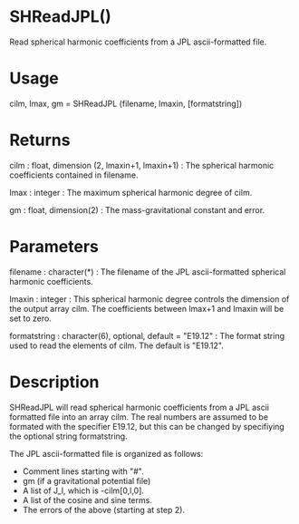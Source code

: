 # SHReadJPL()

Read spherical harmonic coefficients from a JPL ascii-formatted file.

# Usage

cilm, lmax, gm = SHReadJPL (filename, lmaxin, [formatstring])

# Returns

cilm : float, dimension (2, lmaxin+1, lmaxin+1)
:   The spherical harmonic coefficients contained in filename.

lmax : integer
:   The maximum spherical harmonic degree of cilm.

gm : float, dimension(2)
:   The mass-gravitational constant and error.

# Parameters

filename : character(*)
:   The filename of the JPL ascii-formatted spherical harmonic coefficients.

lmaxin : integer
:   This spherical harmonic degree controls the dimension of the output array cilm. The coefficients between lmax+1 and lmaxin will be set to zero.

formatstring : character(6), optional, default = "E19.12"
:   The format string used to read the elements of cilm. The default is "E19.12".

# Description

SHReadJPL will read spherical harmonic coefficients from a JPL ascii formatted file into an array cilm. The real numbers are assumed to be formated with the specifier E19.12, but this can be changed by specifiying the optional string formatstring.

The JPL ascii-formatted file is organized as follows:

- Comment lines starting with "#".
- gm (if a gravitational potential file)
- A list of J_l, which is -cilm[0,l,0].
- A list of the cosine and sine terms.
- The errors of the above (starting at step 2).
